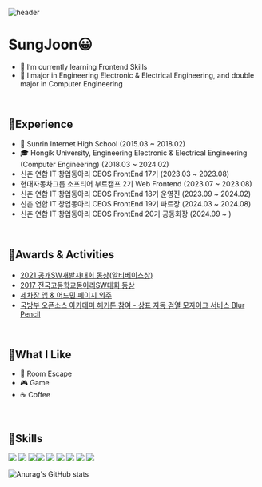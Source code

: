 ![header](https://capsule-render.vercel.app/api?type=waving&&height=200&section=header&text=SungJoon&fontSize=70&color=timeGradient&fontAlign=50&fontAlignY=40)  

# SungJoon😀 
- 🌱 I’m currently learning Frontend Skills
- 🥇 I major in Engineering Electronic & Electrical Engineering, and double major in Computer Engineering 

<br>

## 👋Experience
- 🏫 Sunrin Internet High School (2015.03 ~ 2018.02)
- 🎓 Hongik University, Engineering Electronic & Electrical Engineering (Computer Engineering) (2018.03 ~ 2024.02)
- 신촌 연합 IT 창업동아리 CEOS FrontEnd 17기 (2023.03 ~ 2023.08)
- 현대자동차그룹 소프티어 부트캠프 2기 Web Frontend (2023.07 ~ 2023.08)
- 신촌 연합 IT 창업동아리 CEOS FrontEnd 18기 운영진 (2023.09 ~ 2024.02)
- 신촌 연합 IT 창업동아리 CEOS FrontEnd 19기 파트장 (2024.03 ~ 2024.08)
- 신촌 연합 IT 창업동아리 CEOS FrontEnd 20기 공동회장 (2024.09 ~ )
<br>

## 🎉Awards & Activities
- [2021 공개SW개발자대회 동상(알티베이스상)](https://www.oss.kr/dev_competition_activities/show/29368b31-ff43-4540-8317-45d7eb927b06?page=4)
- [2017 전국고등학교동아리SW대회 동상](https://drive.google.com/file/d/13U0HJlMPUwpHpYPNIBO0SxHdPFIhn4JP/view?usp=share_link)
- [세차장 앱 & 어드민 페이지 외주](https://app.sparkpluswash.com/)
- [국방부 오픈소스 아카데미 해커톤 참여 - 상표 자동 검열 모자이크 서비스 Blur Pencil](https://github.com/osamhack2020/Cloud_BlurPencil_GonNyong4) 

<br>

## 🚀What I Like
- 🚪 Room Escape
- 🎮 Game
- ☕ Coffee


<br>

## 💪Skills
<img src="https://img.shields.io/badge/HTML5-E34F26?style=flat&logo=html5&logoColor=white"/> <img src="https://img.shields.io/badge/CSS3-1572B6?style=flat&logo=css3&logoColor=white"/> <img src="https://img.shields.io/badge/JavaScript-F7DF1E?style=flat&logo=javascript&logoColor=black"/><img src="https://img.shields.io/badge/React-61DAFB?style=flat-square&logo=React&logoColor=black"/>
 <img src="https://img.shields.io/badge/Vue.js-4FC08D?styl&logo=Vue.js&logoColor=white"/> <img src="https://img.shields.io/badge/Node.js-339933?style=flat&logo=Node.js&logoColor=white"/> <img src="https://img.shields.io/badge/Express-000000?style=flat&logo=Express&logoColor=white"/> <img src="https://img.shields.io/badge/MySQL-4479A1?style=flat&logo=MySQL&logoColor=white"/> <img src="https://img.shields.io/badge/MongoDB-47A248?style=flat&logo=MongoDB&logoColor=white"/>
<br>

![Anurag's GitHub stats](https://github-readme-stats.vercel.app/api?username=westofsky&show_icons=true&theme=radical)
